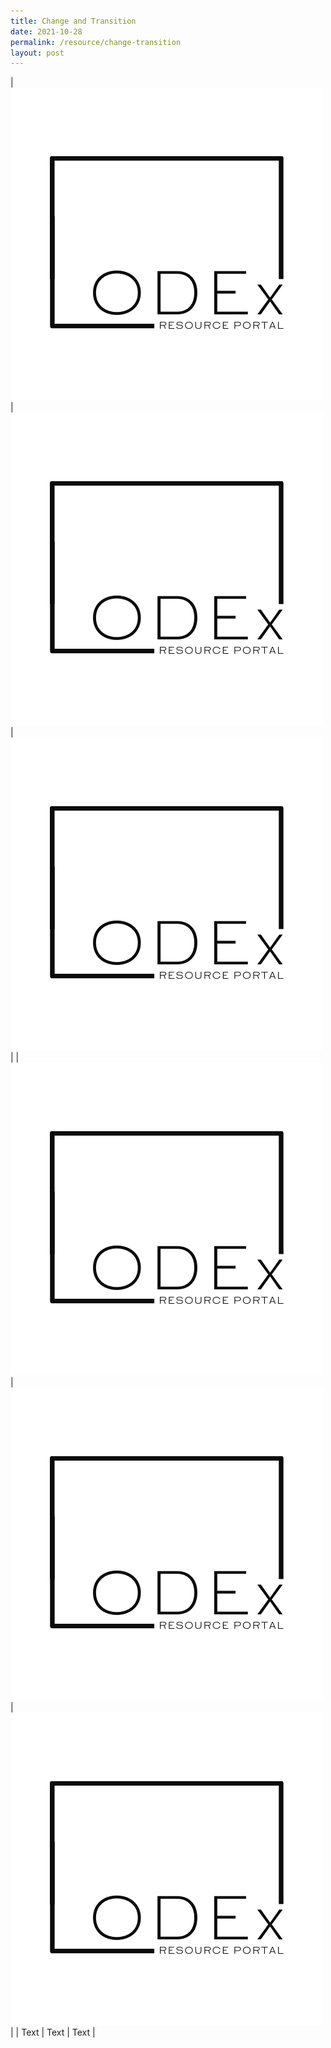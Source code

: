 ```yaml
---
title: Change and Transition
date: 2021-10-28
permalink: /resource/change-transition
layout: post
---
```






| ![Alt text for image on Isomer site](/images/Black.png) | ![Alt text for image on Isomer site](/images/Black.png) | ![Alt text for image on Isomer site](/images/Black.png)|
|![Alt text for image on Isomer site](/images/Black.png)| ![Alt text for image on Isomer site](/images/Black.png) | ![Alt text for image on Isomer site](/images/Black.png) |
| Text     | Text     | Text     |

